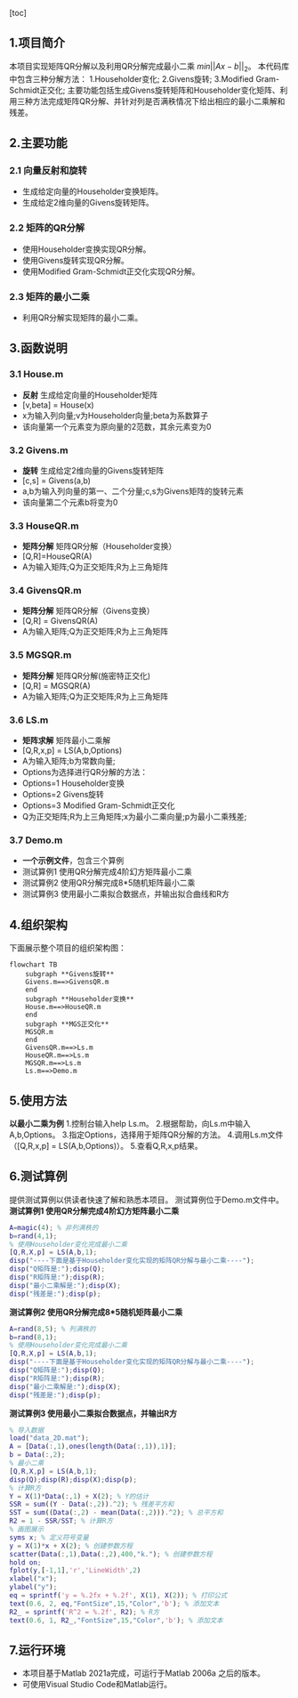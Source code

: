 [toc]
## 1.项目简介
本项目实现矩阵QR分解以及利用QR分解完成最小二乘 $min||Ax - b||_2$。
本代码库中包含三种分解方法：
1.Householder变化;
2.Givens旋转;
3.Modified Gram-Schmidt正交化;
主要功能包括生成Givens旋转矩阵和Householder变化矩阵、利用三种方法完成矩阵QR分解、并针对列是否满秩情况下给出相应的最小二乘解和残差。
## 2.主要功能
### 2.1 向量反射和旋转
* 生成给定向量的Householder变换矩阵。
* 生成给定2维向量的Givens旋转矩阵。
### 2.2 矩阵的QR分解
* 使用Householder变换实现QR分解。
* 使用Givens旋转实现QR分解。
* 使用Modified Gram-Schmidt正交化实现QR分解。
### 2.3 矩阵的最小二乘
* 利用QR分解实现矩阵的最小二乘。
## 3.函数说明
### 3.1 House.m
* **反射**  生成给定向量的Householder矩阵
* [v,beta] = House(x)
* x为输入列向量;v为Householder向量;beta为系数算子
* 该向量第一个元素变为原向量的2范数，其余元素变为0
### 3.2 Givens.m
* **旋转** 生成给定2维向量的Givens旋转矩阵
* [c,s] = Givens(a,b)
* a,b为输入列向量的第一、二个分量;c,s为Givens矩阵的旋转元素
* 该向量第二个元素b将变为0
### 3.3 HouseQR.m
* **矩阵分解**  矩阵QR分解（Householder变换）
* [Q,R]=HouseQR(A)
* A为输入矩阵;Q为正交矩阵;R为上三角矩阵
### 3.4 GivensQR.m
* **矩阵分解**  矩阵QR分解（Givens变换）
* [Q,R] = GivensQR(A)
* A为输入矩阵;Q为正交矩阵;R为上三角矩阵
### 3.5 MGSQR.m
* **矩阵分解**  矩阵QR分解(施密特正交化)
* [Q,R] = MGSQR(A)
* A为输入矩阵;Q为正交矩阵;R为上三角矩阵
### 3.6 LS.m
* **矩阵求解**  矩阵最小二乘解
* [Q,R,x,p] = LS(A,b,Options)
* A为输入矩阵;b为常数向量;
* Options为选择进行QR分解的方法：
* Options=1  Householder变换
* Options=2  Givens旋转
* Options=3  Modified Gram-Schmidt正交化
* Q为正交矩阵;R为上三角矩阵;x为最小二乘向量;p为最小二乘残差;
### 3.7 Demo.m
* **一个示例文件**，包含三个算例
* 测试算例1 使用QR分解完成4阶幻方矩阵最小二乘
* 测试算例2 使用QR分解完成8*5随机矩阵最小二乘
* 测试算例3 使用最小二乘拟合数据点，并输出拟合曲线和R方
## 4.组织架构
下面展示整个项目的组织架构图：
```mermaid 
flowchart TB
    subgraph **Givens旋转**
    Givens.m==>GivensQR.m
    end
    subgraph **Householder变换**
    House.m==>HouseQR.m
    end
    subgraph **MGS正交化**
    MGSQR.m
    end
    GivensQR.m==>Ls.m
    HouseQR.m==>Ls.m
    MGSQR.m==>Ls.m
    Ls.m==>Demo.m
```
## 5.使用方法
**以最小二乘为例**
1.控制台输入help Ls.m。
2.根据帮助，向Ls.m中输入A,b,Options。
3.指定Options，选择用于矩阵QR分解的方法。
4.调用Ls.m文件（[Q,R,x,p] = LS(A,b,Options)）。
5.查看Q,R,x,p结果。
## 6.测试算例
提供测试算例以供读者快速了解和熟悉本项目。
测试算例位于Demo.m文件中。
**测试算例1 使用QR分解完成4阶幻方矩阵最小二乘**
```matlab
A=magic(4); % 非列满秩的
b=rand(4,1);
% 使用Householder变化完成最小二乘
[Q,R,X,p] = LS(A,b,1);
disp("----下面是基于Householder变化实现的矩阵QR分解与最小二乘----");
disp("Q矩阵是:");disp(Q);
disp("R矩阵是:");disp(R);
disp("最小二乘解是:");disp(X);
disp("残差是:");disp(p);
```
**测试算例2 使用QR分解完成8*5随机矩阵最小二乘**
```matlab
A=rand(8,5); % 列满秩的
b=rand(8,1);
% 使用Householder变化完成最小二乘
[Q,R,X,p] = LS(A,b,1);
disp("----下面是基于Householder变化实现的矩阵QR分解与最小二乘----");
disp("Q矩阵是:");disp(Q);
disp("R矩阵是:");disp(R);
disp("最小二乘解是:");disp(X);
disp("残差是:");disp(p);
```
**测试算例3 使用最小二乘拟合数据点，并输出R方**
```matlab
% 导入数据
load("data_2D.mat");
A = [Data(:,1),ones(length(Data(:,1)),1)];
b = Data(:,2);
% 最小二乘
[Q,R,X,p] = LS(A,b,1);
disp(Q);disp(R);disp(X);disp(p);
% 计算R方
Y = X(1)*Data(:,1) + X(2); % Y的估计
SSR = sum((Y - Data(:,2)).^2); % 残差平方和
SST = sum((Data(:,2) - mean(Data(:,2))).^2); % 总平方和
R2 = 1 - SSR/SST; % 计算R方
% 画图展示
syms x; % 定义符号变量
y = X(1)*x + X(2); % 创建参数方程
scatter(Data(:,1),Data(:,2),400,"k."); % 创建参数方程
hold on;
fplot(y,[-1,1],'r','LineWidth',2)
xlabel("x");
ylabel("y");
eq = sprintf('y = %.2fx + %.2f', X(1), X(2)); % 打印公式
text(0.6, 2, eq,"FontSize",15,"Color",'b'); % 添加文本
R2_ = sprintf('R^2 = %.2f', R2); % R方
text(0.6, 1, R2_,"FontSize",15,"Color",'b'); % 添加文本
```
## 7.运行环境
* 本项目基于Matlab 2021a完成，可运行于Matlab 2006a 之后的版本。
* 可使用Visual Studio Code和Matlab运行。